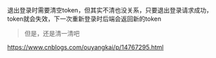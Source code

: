 <!--
 * @Author: 智慧之泉 113066630@qq.com
 * @Date: 2023-09-07 10:18:32
 * @LastEditors: 智慧之泉 113066630@qq.com
 * @LastEditTime: 2023-09-07 16:18:40
 * @FilePath: \myBlog\docs\program\frontend\CodeLogic\登陆注册.md
 * @Description: 这是默认设置,请设置`customMade`, 打开koroFileHeader查看配置 进行设置: https://github.com/OBKoro1/koro1FileHeader/wiki/%E9%85%8D%E7%BD%AE
-->
退出登录时需要清空token，但其实不清也没关系，只要退出登录请求成功，token就会失效，下一次重新登录时后端会返回新的token
> 但是，还是清一清吧


https://www.cnblogs.com/ouyangkai/p/14767295.html